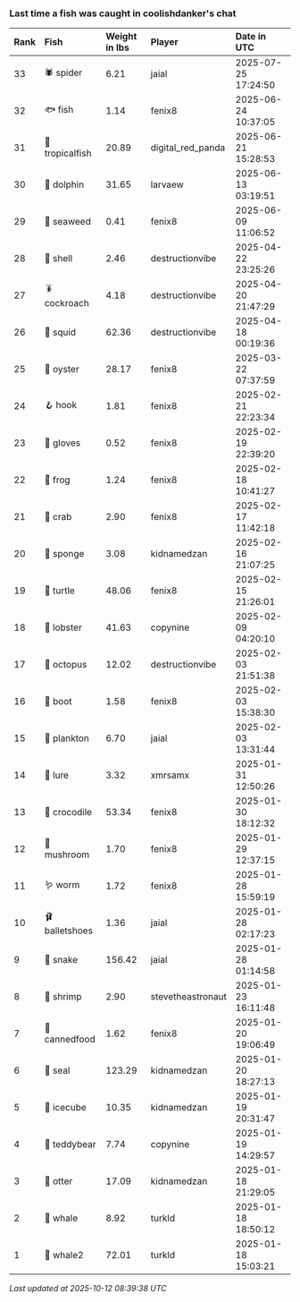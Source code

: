 ### Last time a fish was caught in coolishdanker's chat

| Rank | Fish            | Weight in lbs | Player            | Date in UTC         |
|:-----|:----------------|:--------------|:------------------|:--------------------|
| 33   | 🕷️ spider        | 6.21          | jaial             | 2025-07-25 17:24:50 |
| 32   | 🐟 fish         | 1.14          | fenix8            | 2025-06-24 10:37:05 |
| 31   | 🐠 tropicalfish | 20.89         | digital_red_panda | 2025-06-21 15:28:53 |
| 30   | 🐬 dolphin      | 31.65         | larvaew           | 2025-06-13 03:19:51 |
| 29   | 🌿 seaweed      | 0.41          | fenix8            | 2025-06-09 11:06:52 |
| 28   | 🐚 shell        | 2.46          | destructionvibe   | 2025-04-22 23:25:26 |
| 27   | 🪳 cockroach    | 4.18          | destructionvibe   | 2025-04-20 21:47:29 |
| 26   | 🦑 squid        | 62.36         | destructionvibe   | 2025-04-18 00:19:36 |
| 25   | 🦪 oyster       | 28.17         | fenix8            | 2025-03-22 07:37:59 |
| 24   | 🪝 hook         | 1.81          | fenix8            | 2025-02-21 22:23:34 |
| 23   | 🧤 gloves       | 0.52          | fenix8            | 2025-02-19 22:39:20 |
| 22   | 🐸 frog         | 1.24          | fenix8            | 2025-02-18 10:41:27 |
| 21   | 🦀 crab         | 2.90          | fenix8            | 2025-02-17 11:42:18 |
| 20   | 🧽 sponge       | 3.08          | kidnamedzan       | 2025-02-16 21:07:25 |
| 19   | 🐢 turtle       | 48.06         | fenix8            | 2025-02-15 21:26:01 |
| 18   | 🦞 lobster      | 41.63         | copynine          | 2025-02-09 04:20:10 |
| 17   | 🐙 octopus      | 12.02         | destructionvibe   | 2025-02-03 21:51:38 |
| 16   | 👢 boot         | 1.58          | fenix8            | 2025-02-03 15:38:30 |
| 15   | 🦠 plankton     | 6.70          | jaial             | 2025-02-03 13:31:44 |
| 14   | 🎏 lure         | 3.32          | xmrsamx           | 2025-01-31 12:50:26 |
| 13   | 🐊 crocodile    | 53.34         | fenix8            | 2025-01-30 18:12:32 |
| 12   | 🍄 mushroom     | 1.70          | fenix8            | 2025-01-29 12:37:15 |
| 11   | 🪱 worm         | 1.72          | fenix8            | 2025-01-28 15:59:19 |
| 10   | 🩰 balletshoes  | 1.36          | jaial             | 2025-01-28 02:17:23 |
| 9    | 🐍 snake        | 156.42        | jaial             | 2025-01-28 01:14:58 |
| 8    | 🦐 shrimp       | 2.90          | stevetheastronaut | 2025-01-23 16:11:48 |
| 7    | 🥫 cannedfood   | 1.62          | fenix8            | 2025-01-20 19:06:49 |
| 6    | 🦭 seal         | 123.29        | kidnamedzan       | 2025-01-20 18:27:13 |
| 5    | 🧊 icecube      | 10.35         | kidnamedzan       | 2025-01-19 20:31:47 |
| 4    | 🧸 teddybear    | 7.74          | copynine          | 2025-01-19 14:29:57 |
| 3    | 🦦 otter        | 17.09         | kidnamedzan       | 2025-01-18 21:29:05 |
| 2    | 🐳 whale        | 8.92          | turkld            | 2025-01-18 18:50:12 |
| 1    | 🐋 whale2       | 72.01         | turkld            | 2025-01-18 15:03:21 |

_Last updated at 2025-10-12 08:39:38 UTC_